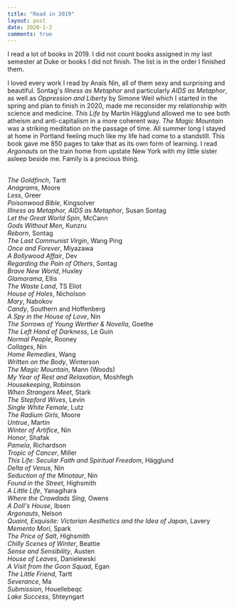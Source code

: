 ```yaml
---
title: "Read in 2019"
layout: post
date: 2020-1-2
comments: true
---
```

I read a lot of books in 2019. I did not count books assigned in my last semester at Duke or books I did not finish. The list is in the order I finished them.
<p>I loved every work I read by Anaïs Nin, all of them sexy and surprising and beautiful. Sontag's <i>Illness as Metaphor</i> and particularly <i>AIDS as Metaphor</i>, as well as <i>Oppression and Liberty</i> by Simone Weil which I started in the spring and plan to finish in 2020, made me reconsider my relationship with science and medicine. <i>This Life</i> by Martin Hägglund allowed me to see both atheism and anti-capitalism in a more coherent way.
<i>The Magic Mountain</i> was a striking meditation on the passage of time. All summer long I stayed at home in Portland feeling much like my life had come to a standstill. This book gave me 850 pages to take that as its own form of learning.  I read <i>Argonauts</i> on the train home from upstate New York with my little sister asleep beside me. Family is a precious thing.
</p>
<br><i>The Goldfinch</i>, Tartt 
<br><i>Anagrams</i>, Moore
<br><i>Less</i>, Greer
<br><i>Poisonwood Bible</i>, Kingsolver
<br><i>Illness as Metaphor, AIDS as Metaphor</i>, Susan Sontag
<br><i>Let the Great World Spin</i>, McCann
<br><i>Gods Without Men</i>, Kunzru
<br><i>Reborn</i>, Sontag
<br><i>The Last Communist Virgin</i>, Wang Ping
<br><i>Once and Forever</i>, Miyazawa
<br><i>A Bollywood Affair</i>, Dev
<br><i>Regarding the Pain of Others</i>, Sontag
<br><i>Brave New World</i>, Huxley
<br><i>Glamorama</i>, Ellis
<br><i>The Waste Land</i>, TS Eliot
<br><i>House of Holes</i>, Nicholson
<br><i>Mary</i>, Nabokov
<br><i>Candy</i>, Southern and Hoffenberg
<br><i>A Spy in the House of Love</i>, Nin
<br><i>The Sorrows of Young Werther & Novella</i>, Goethe
<br><i>The Left Hand of Darkness</i>, Le Guin
<br><i>Normal People</i>, Rooney
<br><i>Collages</i>, Nin
<br><i>Home Remedies</i>, Wang
<br><i>Written on the Body</i>, Winterson
<br><i>The Magic Mountain</i>, Mann (Woods)
<br><i>My Year of Rest and Relaxation</i>, Moshfegh
<br><i>Housekeeping</i>, Robinson
<br><i>When Strangers Meet</i>, Stark
<br><i>The Stepford Wives</i>, Levin
<br><i>Single White Female</i>, Lutz
<br><i>The Radium Girls</i>, Moore
<br><i>Untrue</i>, Martin
<br><i>Winter of Artifice</i>, Nin
<br><i>Honor</i>, Shafak
<br><i>Pamela</i>, Richardson
<br><i>Tropic of Cancer</i>, Miller
<br><i>This Life: Secular Faith and Spiritual Freedom</i>, Hägglund
<br><i>Delta of Venus</i>, Nin
<br><i>Seduction of the Minotaur</i>, Nin
<br><i>Found in the Street</i>, Highsmith
<br><i>A Little Life</i>, Yanagihara
<br><i>Where the Crawdads Sing</i>, Owens
<br><i>A Doll's House</i>, Ibsen
<br><i>Argonauts</i>, Nelson
<br><i>Quaint, Exquisite: Victorian Aesthetics and the Idea of Japan</i>, Lavery
<br><i>Memento Mori</i>, Spark
<br><i>The Price of Salt</i>, Highsmith
<br><i>Chilly Scenes of Winter</i>, Beattie
<br><i>Sense and Sensibility</i>, Austen
<br><i>House of Leaves</i>, Danielewski
<br><i>A Visit from the Goon Squad</i>, Egan
<br><i>The Little Friend</i>, Tartt
<br><i>Severance</i>, Ma
<br><i>Submission</i>, Houellebeqc
<br><i>Lake Success</i>, Shteyngart
